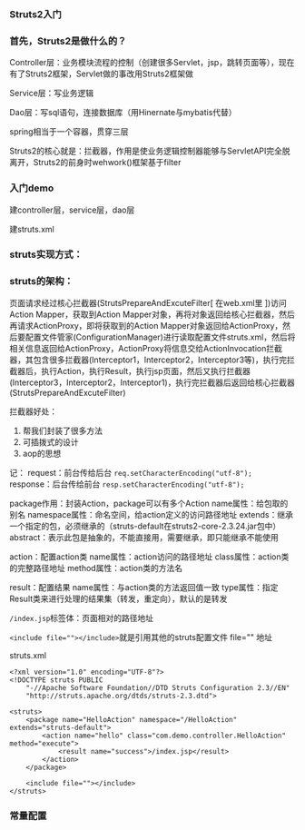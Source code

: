 ### Struts2入门

### 首先，Struts2是做什么的？

Controller层：业务模块流程的控制（创建很多Servlet，jsp，跳转页面等），现在有了Struts2框架，Servlet做的事改用Struts2框架做

Service层：写业务逻辑

Dao层：写sql语句，连接数据库（用Hinernate与mybatis代替）

spring相当于一个容器，贯穿三层

Struts2的核心就是：拦截器，作用是使业务逻辑控制器能够与ServletAPI完全脱离开，Struts2的前身时wehwork()框架基于filter

### 入门demo

建controller层，service层，dao层

建struts.xml

### struts实现方式：



### struts的架构：
页面请求经过核心拦截器(StrutsPrepareAndExcuteFilter[ 在web.xml里 ])访问Action Mapper，获取到Action Mapper对象，再将对象返回给核心拦截器，然后再请求ActionProxy，即将获取到的Action Mapper对象返回给ActionProxy，然后要配置文件管家(ConfigurationManager)进行读取配置文件struts.xml，然后将相关信息返回给ActionProxy，ActionProxy将信息交给ActionInvocation拦截器，其包含很多拦截器(Interceptor1，Interceptor2，Interceptor3等)，执行完拦截器后，执行Action，执行Result，执行jsp页面，然后又执行拦截器(Interceptor3，Interceptor2，Interceptor1)，执行完拦截器后返回给核心拦截器(StrutsPrepareAndExcuteFilter)

拦截器好处：
1. 帮我们封装了很多方法
2. 可插拨式的设计
3. aop的思想

记：
request：前台传给后台
`req.setCharacterEncoding("utf-8");`
response：后台传给前台
`resp.setCharacterEncoding("utf-8");`

package作用：封装Action，package可以有多个Action
name属性：给包取的别名
namespace属性：命名空间，给action定义的访问路径地址
extends：继承一个指定的包，必须继承的（struts-default在struts2-core-2.3.24.jar包中）
abstract：表示此包是抽象的，不能直接用，需要继承，即只能继承不能使用

action：配置action类
name属性：action访问的路径地址
class属性：action类的完整路径地址
method属性：action类的方法名

result：配置结果
name属性：与action类的方法返回值一致
type属性：指定Result类来进行处理的结果集（转发，重定向），默认的是转发

`/index.jsp`标签体：页面相对的路径地址

`<include file=""></include>`就是引用其他的struts配置文件 file="" 地址

struts.xml
```
<?xml version="1.0" encoding="UTF-8"?>
<!DOCTYPE struts PUBLIC
	"-//Apache Software Foundation//DTD Struts Configuration 2.3//EN"
	"http://struts.apache.org/dtds/struts-2.3.dtd">
	
<struts>
	<package name="HelloAction" namespace="/HelloAction" extends="struts-default">
		<action name="hello" class="com.demo.controller.HelloAction" method="execute">
			<result name="success">/index.jsp</result>
		</action>
	</package>

    <include file=""></include>
</struts>
```

### 常量配置


